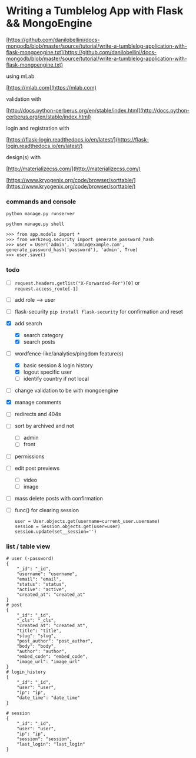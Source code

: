 # Writing a Tumblelog App with Flask && MongoEngine

[https://github.com/danilobellini/docs-mongodb/blob/master/source/tutorial/write-a-tumblelog-application-with-flask-mongoengine.txt](https://github.com/danilobellini/docs-mongodb/blob/master/source/tutorial/write-a-tumblelog-application-with-flask-mongoengine.txt)

using mLab 

[https://mlab.com](https://mlab.com)

validation with 

[http://docs.python-cerberus.org/en/stable/index.html](http://docs.python-cerberus.org/en/stable/index.html)

login and registration with

[https://flask-login.readthedocs.io/en/latest/](https://flask-login.readthedocs.io/en/latest/)

design(s) with

[http://materializecss.com/](http://materializecss.com/)

[https://www.kryogenix.org/code/browser/sorttable/](https://www.kryogenix.org/code/browser/sorttable/)


### commands and console
`python manage.py runserver`

`python manage.py shell`
```
>>> from app.models import *
>>> from werkzeug.security import generate_password_hash
>>> user = User('admin', 'admin@example.com', generate_password_hash('password'), 'admin', True)
>>> user.save()
```


### todo
- [ ] `request.headers.getlist("X-Forwarded-For")[0]` or `request.access_route[-1]`
- [ ] add role --> user
- [ ] flask-security `pip install flask-security` for confirmation and reset
- [x] add search
  - [x] search category
  - [x] search posts
- [ ] wordfence-like/analytics/pingdom feature(s)
  - [x] basic session & login history
  - [x] logout specific user
  - [ ] identify country if not local
- [ ] change validation to be with mongoengine
- [x] manage comments
- [ ] redirects and 404s
- [ ] sort by archived and not
  - [ ] admin
  - [ ] front
- [ ] permissions
- [ ] edit post previews
  - [ ] video
  - [ ] image
- [ ] mass delete posts with confirmation
- [ ] func() for clearing session
  ```
  user = User.objects.get(username=current_user.username)
  session = Session.objects.get(user=user)
  session.update(set__session='')
  ```


### list / table view
```
# user (-password)
{
    "_id": "_id",
    "username": "username",
    "email": "email",
    "status": "status",
    "active": "active",
    "created_at": "created_at"
}
# post
{
    "_id": "_id",
    "_cls": "_cls",
    "created_at": "created_at",
    "title": "title",
    "slug": "slug",
    "post_author": "post_author",
    "body": "body",
    "author": "author",
    "embed_code": "embed_code",
    "image_url": "image_url"
}
# login_history
{
    "_id": "_id",
    "user": "user",
    "ip": "ip",
    "date_time": "date_time"
}

# session
{
    "_id": "_id",
    "user": "user",
    "ip": "ip",
    "session": "session",
    "last_login": "last_login"
}
```
